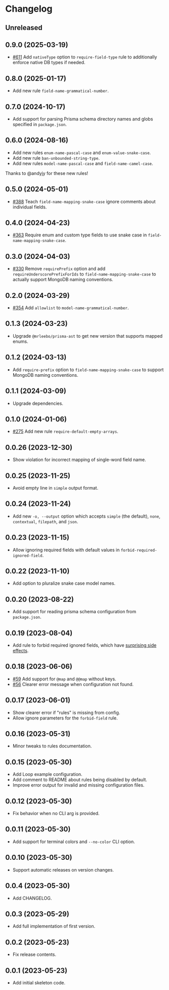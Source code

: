 # Changelog

## Unreleased

## 0.9.0 (2025-03-19)

- [#611](https://github.com/loop-payments/prisma-lint/issues/611) Add `nativeType` option to `require-field-type` rule to additionally enforce native DB types if needed.

## 0.8.0 (2025-01-17)

- Add new rule `field-name-grammatical-number`.

## 0.7.0 (2024-10-17)

- Add support for parsing Prisma schema directory names and globs specified in `package.json`.

## 0.6.0 (2024-08-16)

- Add new rules `enum-name-pascal-case` and `enum-value-snake-case`.
- Add new rule `ban-unbounded-string-type`.
- Add new rules `model-name-pascal-case` and `field-name-camel-case`.

Thanks to @andyjy for these new rules!

## 0.5.0 (2024-05-01)

- [#388](https://github.com/loop-payments/prisma-lint/issues/388) Teach `field-name-mapping-snake-case` ignore comments about individual fields.

## 0.4.0 (2024-04-23)

- [#363](https://github.com/loop-payments/prisma-lint/issues/363) Require enum and custom type fields to use snake case in `field-name-mapping-snake-case`.

## 0.3.0 (2024-04-03)

- [#330](https://github.com/loop-payments/prisma-lint/issues/330) Remove `requirePrefix` option and add `requireUnderscorePrefixForIds` to `field-name-mapping-snake-case` to actually support MongoDB naming conventions.

## 0.2.0 (2024-03-29)

- [#354](https://github.com/loop-payments/prisma-lint/issues/354) Add `allowlist` to `model-name-grammatical-number`.

## 0.1.3 (2024-03-23)

- Upgrade `@mrleebo/prisma-ast` to get new version that supports mapped enums.

## 0.1.2 (2024-03-13)

- Add `require-prefix` option to `field-name-mapping-snake-case` to support MongoDB naming conventions.

## 0.1.1 (2024-03-09)

- Upgrade dependencies.

## 0.1.0 (2024-01-06)

- [#275](https://github.com/loop-payments/prisma-lint/issues/275) Add new rule `require-default-empty-arrays`.

## 0.0.26 (2023-12-30)

- Show violation for incorrect mapping of single-word field name.

## 0.0.25 (2023-11-25)

- Avoid empty line in `simple` output format.

## 0.0.24 (2023-11-24)

- Add new `-o, --output` option which accepts `simple` (the default), `none`, `contextual`, `filepath`, and `json`.

## 0.0.23 (2023-11-15)

- Allow ignoring required fields with default values in `forbid-required-ignored-field`.

## 0.0.22 (2023-11-10)

- Add option to pluralize snake case model names.

## 0.0.20 (2023-08-22)

- Add support for reading prisma schema configuration from `package.json`.

## 0.0.19 (2023-08-04)

- Add rule to forbid required ignored fields, which have [surprising side effects](https://github.com/prisma/prisma/issues/13467).

## 0.0.18 (2023-06-06)

- [#59](https://github.com/loop-payments/prisma-lint/issues/59) Add support for `@map` and `@@map` without keys.
- [#56](https://github.com/loop-payments/prisma-lint/issues/56) Clearer error message when configuration not found.

## 0.0.17 (2023-06-01)

- Show clearer error if "rules" is missing from config.
- Allow ignore parameters for the `forbid-field` rule.

## 0.0.16 (2023-05-31)

- Minor tweaks to rules documentation.

## 0.0.15 (2023-05-30)

- Add Loop example configuration.
- Add comment to README about rules being disabled by default.
- Improve error output for invalid and missing configuration files.

## 0.0.12 (2023-05-30)

- Fix behavior when no CLI arg is provided.

## 0.0.11 (2023-05-30)

- Add support for terminal colors and `--no-color` CLI option.

## 0.0.10 (2023-05-30)

- Support automatic releases on version changes.

## 0.0.4 (2023-05-30)

- Add CHANGELOG.

## 0.0.3 (2023-05-29)

- Add full implementation of first version.

## 0.0.2 (2023-05-23)

- Fix release contents.

## 0.0.1 (2023-05-23)

- Add initial skeleton code.
